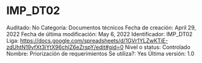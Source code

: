 # IMP_DT02

Auditado: No
Categoría: Documentos técnicos
Fecha de creación: April 29, 2022
Fecha de última modificación: May 6, 2022
Identificador: IMP_DT02
Liga: https://docs.google.com/spreadsheets/d/1GVr1YLZwKTiE-zdUhtN19vfXt3iYtX96chIZ6eZrspY/edit#gid=0
Nivel o status: Controlado
Nombre: Priorización de requerimientos
Se utiliza?: Yes
Última versión: 1.0